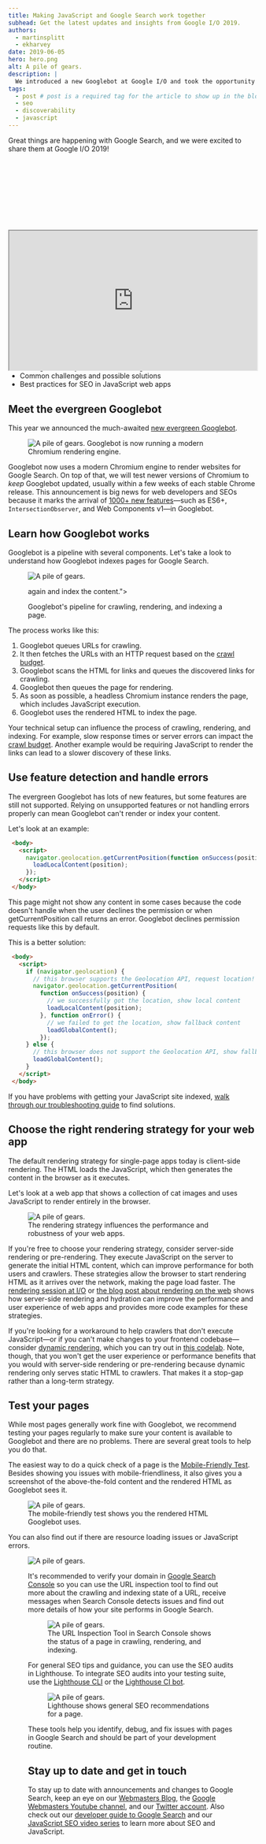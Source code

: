 ```yaml
---
title: Making JavaScript and Google Search work together
subhead: Get the latest updates and insights from Google I/O 2019.
authors:
  - martinsplitt
  - ekharvey
date: 2019-06-05
hero: hero.png
alt: A pile of gears.
description: |
  We introduced a new Googlebot at Google I/O and took the opportunity to discuss improvements and best practices for making JavaScript web apps work well with Google Search.
tags:
  - post # post is a required tag for the article to show up in the blog.
  - seo
  - discoverability
  - javascript
---
```


Great things are happening with Google Search, and we were excited to share them at Google I/O 2019!

<div style="width:100%; padding-top: 56.25%; position: relative;">
<iframe style="width:100%; height: 100%;position: absolute; top: 50%; left:
    <img
      class="w-hero w-hero--cover "
      sizes="100vw"
      srcset="
        https://webdev.imgix.net/javascript-and-google-search-io-2019/spa-kittens.png?auto=format&amp;fit=max&amp;w=240   240w,
        https://webdev.imgix.net/javascript-and-google-search-io-2019/spa-kittens.png?auto=format&amp;fit=max&amp;w=480   480w,
        https://webdev.imgix.net/javascript-and-google-search-io-2019/spa-kittens.png?auto=format&amp;fit=max&amp;w=768   768w,
        https://webdev.imgix.net/javascript-and-google-search-io-2019/spa-kittens.png?auto=format&amp;fit=max&amp;w=1045 1045w,
        https://webdev.imgix.net/javascript-and-google-search-io-2019/spa-kittens.png?auto=format&amp;fit=max&amp;w=1434 1434w,
        https://webdev.imgix.net/javascript-and-google-search-io-2019/spa-kittens.png?auto=format&amp;fit=max&amp;w=1730 1730w,
        https://webdev.imgix.net/javascript-and-google-search-io-2019/spa-kittens.png?auto=format&amp;fit=max&amp;w=1959 1959w,
        https://webdev.imgix.net/javascript-and-google-search-io-2019/spa-kittens.png?auto=format&amp;fit=max&amp;w=2195 2195w,
        https://webdev.imgix.net/javascript-and-google-search-io-2019/spa-kittens.png?auto=format&amp;fit=max&amp;w=2880 2880w,
        https://webdev.imgix.net/javascript-and-google-search-io-2019/spa-kittens.png?auto=format&amp;fit=max&amp;w=3200 3200w
      "
      src="https://webdev.imgix.net/javascript-and-google-search-io-2019/spa-kittens.png"
      alt="A pile of gears."
    />
50%; transform: translate(-50%,-50%);"
src="https://www.youtube.com/embed/ufcijo46LCU" frameborder="0"
allow="accelerometer; autoplay; encrypted-media; gyroscope; picture-in-picture"
allowfullscreen></iframe>
</div>

In this post we'll focus on best practices for making JavaScript web apps discoverable in Google Search, including:

*   The new evergreen Googlebot
*   Googlebot's pipeline for crawling, rendering and indexing
*   Feature detection and error handling
*   Rendering strategies
*   Testing tools for your website in Google Search
*   Common challenges and possible solutions
*   Best practices for SEO in JavaScript web apps

## Meet the evergreen Googlebot

This year we announced the much-awaited [new evergreen Googlebot](https://webmasters.googleblog.com/2019/05/the-new-evergreen-googlebot.html).

<figure class="w-figure w-figure--center">
    <img
      class="w-hero w-hero--cover "
      sizes="100vw"
      srcset="
        https://webdev.imgix.net/javascript-and-google-search-io-2019/spa-kittens.png?auto=format&amp;fit=max&amp;w=240   240w,
        https://webdev.imgix.net/javascript-and-google-search-io-2019/spa-kittens.png?auto=format&amp;fit=max&amp;w=480   480w,
        https://webdev.imgix.net/javascript-and-google-search-io-2019/spa-kittens.png?auto=format&amp;fit=max&amp;w=768   768w,
        https://webdev.imgix.net/javascript-and-google-search-io-2019/spa-kittens.png?auto=format&amp;fit=max&amp;w=1045 1045w,
        https://webdev.imgix.net/javascript-and-google-search-io-2019/spa-kittens.png?auto=format&amp;fit=max&amp;w=1434 1434w,
        https://webdev.imgix.net/javascript-and-google-search-io-2019/spa-kittens.png?auto=format&amp;fit=max&amp;w=1730 1730w,
        https://webdev.imgix.net/javascript-and-google-search-io-2019/spa-kittens.png?auto=format&amp;fit=max&amp;w=1959 1959w,
        https://webdev.imgix.net/javascript-and-google-search-io-2019/spa-kittens.png?auto=format&amp;fit=max&amp;w=2195 2195w,
        https://webdev.imgix.net/javascript-and-google-search-io-2019/spa-kittens.png?auto=format&amp;fit=max&amp;w=2880 2880w,
        https://webdev.imgix.net/javascript-and-google-evergreen-googlebot.pngspa-kittens.png?auto=format&amp;fit=max&amp;w=3200 3200w
      "
      src="https://webdev.imgix.net/javascript-and-google-search-io-2019/evergreen-googlebot.png"
      alt="A pile of gears."
    />
    Googlebot is now running a modern Chromium rendering engine.
  </figcaption>
</figure>

Googlebot now uses a modern Chromium engine to render websites for Google Search. On top of that, we will test newer versions of Chromium to _keep_ Googlebot updated, usually within a few weeks of each stable Chrome release. This announcement is big news for web developers and SEOs because it marks the arrival of [1000+ new features](https://caniuse.com/#compare=chrome+41,chrome+74)—such as ES6+, `IntersectionObserver`, and Web Components v1—in Googlebot.

## Learn how Googlebot works

Googlebot is a pipeline with several components. Let's take a look to understand how Googlebot indexes pages for Google Search.

<figure class="w-figure w-figure--center w-figure--fullbleed">
    <img
      class="w-hero w-hero--cover "
      sizes="100vw"
      srcset="
        https://webdev.imgix.net/javascript-and-google-search-io-2019/spa-kittens.png?auto=format&amp;fit=max&amp;w=240   240w,
        https://webdev.imgix.net/javascript-and-google-search-io-2019/spa-kittens.png?auto=format&amp;fit=max&amp;w=480   480w,
        https://webdev.imgix.net/javascript-and-google-search-io-2019/spa-kittens.png?auto=format&amp;fit=max&amp;w=768   768w,
        https://webdev.imgix.net/javascript-and-google-search-io-2019/spa-kittens.png?auto=format&amp;fit=max&amp;w=1045 1045w,
        https://webdev.imgix.net/javascript-and-google-search-io-2019/spa-kittens.png?auto=format&amp;fit=max&amp;w=1434 1434w,
        https://webdev.imgix.net/javascript-and-google-search-io-2019/spa-kittens.png?auto=format&amp;fit=max&amp;w=1730 1730w,
        https://webdev.imgix.net/javascript-and-google-search-io-2019/spa-kittens.png?auto=format&amp;fit=max&amp;w=1959 1959w,
        https://webdev.imgix.net/javascript-and-google-search-io-2019/spa-kittens.png?auto=format&amp;fit=max&amp;w=2195 2195w,
        https://webdev.imgix.net/javascript-and-google-search-io-2019/spa-kittens.png?auto=format&amp;fit=max&amp;w=2880 2880w,
        https://webdev.imgix.net/javascript-and-google-search-io-2019/spa-kittens.png?autgooglebot-process.png"ndering queue that feeds into a renderer which produces HTML. The processor uses this HTML to extract linked URLt=max&amp;w=3200 3200w
      "
      src="https://webdev.imgix.net/javascript-and-google-search-io-2019/googlebot-process.png"ndering queue that feeds into a renderer which produces HTML. The processor uses this HTML to extract linked URL"
  alt="A pile of gears."
/>

  again and index the content.">
  <figcaption class="w-figcaption w-figcaption--fullbleed">
    Googlebot's pipeline for crawling, rendering, and indexing a page.
  </figcaption>
</figure>

The process works like this:

1. Googlebot queues URLs for crawling.
2. It then fetches the URLs with an HTTP request based on the [crawl budget](https://webmasters.googleblog.com/2017/01/what-crawl-budget-means-for-googlebot.html).
3. Googlebot scans the HTML for links and queues the discovered links for crawling.
4. Googlebot then queues the page for rendering.
5. As soon as possible, a headless Chromium instance renders the page, which includes JavaScript execution.
6. Googlebot uses the rendered HTML to index the page.

Your technical setup can influence the process of crawling, rendering, and indexing. For example, slow response times or server errors can impact the [crawl budget](https://webmasters.googleblog.com/2017/01/what-crawl-budget-means-for-googlebot.html). Another example would be requiring JavaScript to render the links can lead to a slower discovery of these links.

## Use feature detection and handle errors

The evergreen Googlebot has lots of new features, but some features are still not supported. Relying on unsupported features or not handling errors properly can mean Googlebot can't render or index your content.

Let's look at an example:

```html
 <body>
   <script>
     navigator.geolocation.getCurrentPosition(function onSuccess(position) {
       loadLocalContent(position);
     });
   </script>
 </body>
```

This page might not show any content in some cases because the code doesn't handle when the user declines the permission or when getCurrentPosition call returns an error. Googlebot declines permission requests like this by default.

This is a better solution:

```html
 <body>
   <script>
     if (navigator.geolocation) {
       // this browser supports the Geolocation API, request location!
       navigator.geolocation.getCurrentPosition(
         function onSuccess(position) {
           // we successfully got the location, show local content
           loadLocalContent(position);
         }, function onError() {
           // we failed to get the location, show fallback content
           loadGlobalContent();
         });
     } else {
       // this browser does not support the Geolocation API, show fallback content
       loadGlobalContent();
     }
   </script>
 </body>

```

If you have problems with getting your JavaScript site indexed, [walk through our troubleshooting guide](https://developers.google.com/search/docs/guides/fix-search-javascript) to find solutions.

## Choose the right rendering strategy for your web app

The default rendering strategy for single-page apps today is client-side rendering. The HTML loads the JavaScript, which then generates the content in the browser as it executes.

Let's look at a web app that shows a collection of cat images and uses JavaScript to render entirely in the browser.

<figure class="w-figure">
    <img
      class="w-hero w-hero--cover "
      sizes="100vw"
      srcset="
        https://webdev.imgix.net/javascript-and-google-search-io-2019/spa-kittens.png?auto=format&amp;fit=max&amp;w=240   240w,
        https://webdev.imgix.net/javascript-and-google-search-io-2019/spa-kittens.png?auto=format&amp;fit=max&amp;w=480   480w,
        https://webdev.imgix.net/javascript-and-google-search-io-2019/spa-kittens.png?auto=format&amp;fit=max&amp;w=768   768w,
        https://webdev.imgix.net/javascript-and-google-search-io-2019/spa-kittens.png?auto=format&amp;fit=max&amp;w=1045 1045w,
        https://webdev.imgix.net/javascript-and-google-search-io-2019/spa-kittens.png?auto=format&amp;fit=max&amp;w=1434 1434w,
        https://webdev.imgix.net/javascript-and-google-search-io-2019/spa-kittens.png?auto=format&amp;fit=max&amp;w=1730 1730w,
        https://webdev.imgix.net/javascript-and-google-search-io-2019/spa-kittens.png?auto=format&amp;fit=max&amp;w=1959 1959w,
        https://webdev.imgix.net/javascript-and-google-search-io-2019/spa-kittens.png?auto=format&amp;fit=max&amp;w=2195 2195w,
        https://webdev.imgix.net/javascript-and-google-search-io-2019/spa-kittens.png?auto=format&amp;fit=max&amp;w=2880 2880w,
        https://webdev.imgix.net/javascript-and-google-spa-kittens.png"ontent.spa-kittens.png?auto=format&amp;fit=max&amp;w=3200 3200w
      "
      src="https://webdev.imgix.net/javascript-and-google-search-io-2019/spa-kittens.png"ontent."
      alt="A pile of gears."
    />


  <figcaption class="w-figcaption">
    The rendering strategy influences the performance and robustness of your web apps.
  </figcaption>
</figure>

If you're free to choose your rendering strategy, consider server-side rendering or pre-rendering. They execute JavaScript on the server to generate the initial HTML content, which can improve performance for both users and crawlers. These strategies allow the browser to start rendering HTML as it arrives over the network, making the page load faster.  The [rendering session at I/O](https://www.youtube.com/watch?v=k-A2VfuUROg)  or [the blog post about rendering on the web](https://developers.google.com/web/updates/2019/02/rendering-on-the-web) shows how server-side rendering and hydration can improve the performance and user experience of web apps and provides more code examples for these strategies.

If you're looking for a workaround to help crawlers that don't execute JavaScript—or if you can't make changes to your frontend codebase—consider [dynamic rendering](https://developers.google.com/search/docs/guides/dynamic-rendering), which you can try out in [this codelab](https://codelabs.developers.google.com/codelabs/dynamic-rendering). Note, though, that you won't get the user experience or performance benefits that you would with server-side rendering or pre-rendering because dynamic rendering only serves static HTML to crawlers. That makes it a stop-gap rather than a long-term strategy.

## Test your pages

While most pages generally work fine with Googlebot, we recommend testing your pages regularly to make sure your content is available to Googlebot and there are no problems. There are several great tools to help you do that.

The easiest way to do a quick check of a page is the [Mobile-Friendly Test](https://g.co/mobilefriendly). Besides showing you issues with mobile-friendliness, it also gives you a screenshot of the above-the-fold content and the rendered HTML as Googlebot sees it.

<figure class="w-figure">
    <img
      class="w-hero w-hero--cover "
      sizes="100vw"
      srcset="
        https://webdev.imgix.net/javascript-and-google-search-io-2019/spa-kittens.png?auto=format&amp;fit=max&amp;w=240   240w,
        https://webdev.imgix.net/javascript-and-google-search-io-2019/spa-kittens.png?auto=format&amp;fit=max&amp;w=480   480w,
        https://webdev.imgix.net/javascript-and-google-search-io-2019/spa-kittens.png?auto=format&amp;fit=max&amp;w=768   768w,
        https://webdev.imgix.net/javascript-and-google-search-io-2019/spa-kittens.png?auto=format&amp;fit=max&amp;w=1045 1045w,
        https://webdev.imgix.net/javascript-and-google-search-io-2019/spa-kittens.png?auto=format&amp;fit=max&amp;w=1434 1434w,
        https://webdev.imgix.net/javascript-and-google-search-io-2019/spa-kittens.png?auto=format&amp;fit=max&amp;w=1730 1730w,
        https://webdev.imgix.net/javascript-and-google-search-io-2019/spa-kittens.png?auto=format&amp;fit=max&amp;w=1959 1959w,
        https://webdev.imgix.net/javascript-and-google-search-io-2019/spa-kittens.png?auto=format&amp;fit=max&amp;w=2195 2195w,
        https://webdev.imgix.net/javascript-and-google-search-io-2019/spa-kittens.png?auto=format&amp;fit=max&amp;w=2880 2880w,
        https://webdev.imgix.net/javascript-and-google-search-io-2019/mobile-friendly-test-rendered-html.png?auto=format&amp;fit=max&amp;w=3200 3200w
      "
      src="https://webdev.imgix.net/javascript-and-google-search-io-2019/mobile-friendly-test-rendered-html.png"
      alt="A pile of gears."
    />


  <figcaption class="w-figcaption">
    The mobile-friendly test shows you the rendered HTML Googlebot uses.
  </figcaption>
</figure>

You can also find out if there are resource loading issues or JavaScript errors.

<figure class="w-figure">
    <img
      class="w-hero w-hero--cover "
      sizes="100vw"
      srcset="
        https://webdev.imgix.net/javascript-and-google-search-io-2019/spa-kittens.png?auto=format&amp;fit=max&amp;w=240   240w,
        https://webdev.imgix.net/javascript-and-google-search-io-2019/spa-kittens.png?auto=format&amp;fit=max&amp;w=480   480w,
        https://webdev.imgix.net/javascript-and-google-search-io-2019/spa-kittens.png?auto=format&amp;fit=max&amp;w=768   768w,
        https://webdev.imgix.net/javascript-and-google-search-io-2019/spa-kittens.png?auto=format&amp;fit=max&amp;w=1045 1045w,
        https://webdev.imgix.net/javascript-and-google-search-io-2019/spa-kittens.png?auto=format&amp;fit=max&amp;w=1434 1434w,
        https://webdev.imgix.net/javascript-and-google-search-io-2019/spa-kittens.png?auto=format&amp;fit=max&amp;w=1730 1730w,
        https://webdev.imgix.net/javascript-and-google-search-io-2019/spa-kittens.png?auto=format&amp;fit=max&amp;w=1959 1959w,
        https://webdev.imgix.net/javascript-and-google-search-io-2019/spa-kittens.png?auto=format&amp;fit=max&amp;w=2195 2195w,
        https://webdev.imgix.net/javascript-and-google-search-io-2019/spa-kittens.png?auto=format&amp;fit=max&amp;w=2880 2880w,
        https://webdev.imgix.net/javascript-and-google-search-io-mobile-friendly-test-js-error.pngs.png?auto=format&amp;fit=max&amp;w=3200 3200w
      "
      src="https://webdev.imgix.net/javascript-and-google-search-io-2019/mobile-friendly-test-js-error.png"
      alt="A pile of gears."
    />



It's recommended to verify your domain in [Google Search Console](https://g.co/searchconsole) so you can use the URL inspection tool to find out more about the crawling and indexing state of a URL, receive messages when Search Console detects issues and find out more details of how your site performs in Google Search.

<figure class="w-figure">
    <img
      class="w-hero w-hero--cover "
      sizes="100vw"
      srcset="
        https://webdev.imgix.net/javascript-and-google-search-io-2019/spa-kittens.png?auto=format&amp;fit=max&amp;w=240   240w,
        https://webdev.imgix.net/javascript-and-google-search-io-2019/spa-kittens.png?auto=format&amp;fit=max&amp;w=480   480w,
        https://webdev.imgix.net/javascript-and-google-search-io-2019/spa-kittens.png?auto=format&amp;fit=max&amp;w=768   768w,
        https://webdev.imgix.net/javascript-and-google-search-io-2019/spa-kittens.png?auto=format&amp;fit=max&amp;w=1045 1045w,
        https://webdev.imgix.net/javascript-and-google-search-io-2019/spa-kittens.png?auto=format&amp;fit=max&amp;w=1434 1434w,
        https://webdev.imgix.net/javascript-and-google-search-io-2019/spa-kittens.png?auto=format&amp;fit=max&amp;w=1730 1730w,
        https://webdev.imgix.net/javascript-and-google-search-io-2019/spa-kittens.png?auto=format&amp;fit=max&amp;w=1959 1959w,
        https://webdev.imgix.net/javascript-and-google-search-io-2019/spa-kittens.png?auto=format&amp;fit=max&amp;w=2195 2195w,
        https://webdev.imgix.net/javascript-and-google-search-io-2019/spa-kittens.png?auto=format&amp;fit=max&amp;w=2880 2880w,
        https://webdev.imgix.net/javascript-and-google-search-io-2019/search-console-url-inspection-tool.png?auto=format&amp;fit=max&amp;w=3200 3200w
      "
      src="https://webdev.imgix.net/javascript-and-google-search-io-2019/search-console-url-inspection-tool.png"
      alt="A pile of gears."
    />


  <figcaption class="w-figcaption">
    The URL Inspection Tool in Search Console shows the status of a page in crawling, rendering, and indexing.
  </figcaption>
</figure>

For general SEO tips and guidance, you can use the SEO audits in Lighthouse. To integrate SEO audits into your testing suite, use the [Lighthouse CLI](https://github.com/GoogleChrome/lighthouse/tree/master/lighthouse-cli) or the [Lighthouse CI bot](https://github.com/GoogleChromeLabs/lighthousebot).

<figure class="w-figure">
    <img
      class="w-hero w-hero--cover "
      sizes="100vw"
      srcset="
        https://webdev.imgix.net/javascript-and-google-search-io-2019/spa-kittens.png?auto=format&amp;fit=max&amp;w=240   240w,
        https://webdev.imgix.net/javascript-and-google-search-io-2019/spa-kittens.png?auto=format&amp;fit=max&amp;w=480   480w,
        https://webdev.imgix.net/javascript-and-google-search-io-2019/spa-kittens.png?auto=format&amp;fit=max&amp;w=768   768w,
        https://webdev.imgix.net/javascript-and-google-search-io-2019/spa-kittens.png?auto=format&amp;fit=max&amp;w=1045 1045w,
        https://webdev.imgix.net/javascript-and-google-search-io-2019/spa-kittens.png?auto=format&amp;fit=max&amp;w=1434 1434w,
        https://webdev.imgix.net/javascript-and-google-search-io-2019/spa-kittens.png?auto=format&amp;fit=max&amp;w=1730 1730w,
        https://webdev.imgix.net/javascript-and-google-search-io-2019/spa-kittens.png?auto=format&amp;fit=max&amp;w=1959 1959w,
        https://webdev.imgix.net/javascript-and-google-search-io-2019/spa-kittens.png?auto=format&amp;fit=max&amp;w=2195 2195w,
        https://webdev.imgix.net/javascript-and-google-search-io-2019/spa-kittens.png?auto=format&amp;fit=max&amp;w=2880 2880w,
        https://webdev.imgix.net/javascript-and-google-search-ilighthouse-seo-audit-report.pngens.png?auto=format&amp;fit=max&amp;w=3200 3200w
      "
      src="https://webdev.imgix.net/javascript-and-google-search-io-2019/lighthouse-seo-audit-report.png"
      alt="A pile of gears."
    />


  <figcaption class="w-figcaption">
    Lighthouse shows general SEO recommendations for a page.
  </figcaption>
</figure>

These tools help you identify, debug, and fix issues with pages in Google Search and should be part of your development routine.

## Stay up to date and get in touch

To stay up to date with announcements and changes to Google Search, keep an eye on our [Webmasters Blog](https://webmasters.googleblog.com), the [Google Webmasters Youtube channel](https://youtube.com/GoogleWebmasterHelp), and our [Twitter account](https://twitter.com/googlewmc).
Also check out our [developer guide to Google Search](http://developers.google.com/search/docs/guides/) and our [JavaScript SEO video series](https://www.youtube.com/watch?v=LXF8bM4g-J4&list=PLKoqnv2vTMUPOalM1zuWDP9OQl851WMM9) to learn more about SEO and JavaScript.
